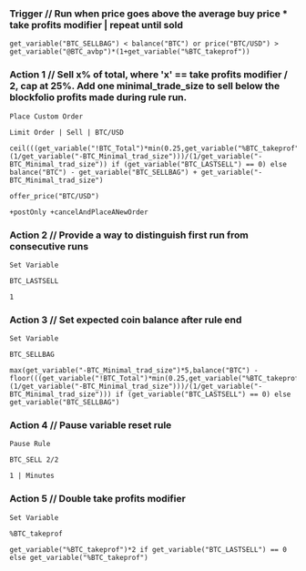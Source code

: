 ### Trigger   // Run when price goes above the average buy price * take profits modifier | repeat until sold
```
get_variable("BTC_SELLBAG") < balance("BTC") or price("BTC/USD") > get_variable("@BTC_avbp")*(1+get_variable("%BTC_takeprof"))
```
### Action 1   // Sell x% of total, where 'x' == take profits modifier / 2, cap at 25%. Add one minimal_trade_size to sell below the blockfolio profits made during rule run.
```
Place Custom Order
```
```
Limit Order | Sell | BTC/USD
```
```
ceil(((get_variable("!BTC_Total")*min(0.25,get_variable("%BTC_takeprof"))))*(1/get_variable("-BTC_Minimal_trad_size")))/(1/get_variable("-BTC_Minimal_trad_size")) if (get_variable("BTC_LASTSELL") == 0) else balance("BTC") - get_variable("BTC_SELLBAG") + get_variable("-BTC_Minimal_trad_size")
```
```
offer_price("BTC/USD")
```
```
+postOnly +cancelAndPlaceANewOrder
```
### Action 2   // Provide a way to distinguish first run from consecutive runs
```
Set Variable
```
```
BTC_LASTSELL
```
```
1
```
### Action 3   // Set expected coin balance after rule end
```
Set Variable
```
```
BTC_SELLBAG
```
```
max(get_variable("-BTC_Minimal_trad_size")*5,balance("BTC") - floor(((get_variable("!BTC_Total")*min(0.25,get_variable("%BTC_takeprof"))))*(1/get_variable("-BTC_Minimal_trad_size")))/(1/get_variable("-BTC_Minimal_trad_size"))) if (get_variable("BTC_LASTSELL") == 0) else get_variable("BTC_SELLBAG")
```
### Action 4   // Pause variable reset rule
```
Pause Rule
```
```
BTC_SELL 2/2
```
```
1 | Minutes
```
### Action 5   // Double take profits modifier
```
Set Variable
```
```
%BTC_takeprof
```
```
get_variable("%BTC_takeprof")*2 if get_variable("BTC_LASTSELL") == 0 else get_variable("%BTC_takeprof")
```